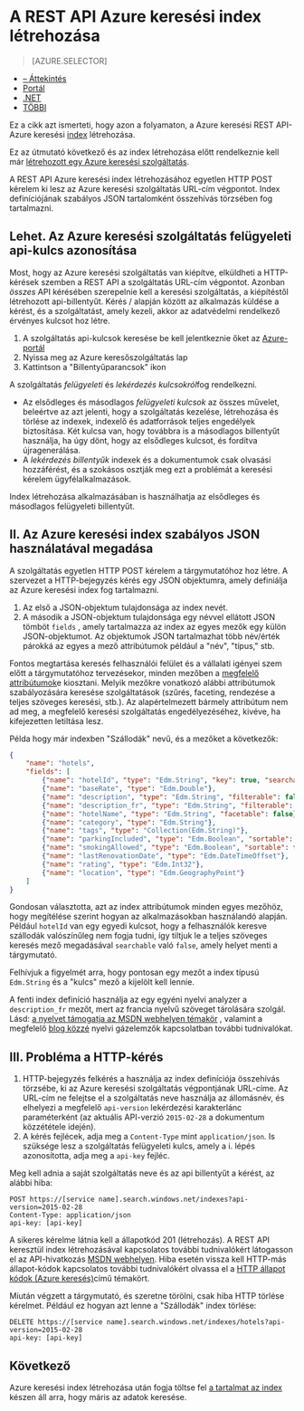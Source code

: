 <properties
    pageTitle="A REST API Azure keresési index létrehozása |} Microsoft Azure |} A felhőben tárolt keresési szolgáltatás"
    description="Index létrehozása a Azure keresési HTTP REST API-kódban."
    services="search"
    documentationCenter=""
    authors="ashmaka"
    manager="jhubbard"
    editor=""
    tags="azure-portal"/>

<tags
    ms.service="search"
    ms.devlang="rest-api"
    ms.workload="search"
    ms.topic="get-started-article"
    ms.tgt_pltfrm="na"
    ms.date="08/29/2016"
    ms.author="ashmaka"/>

# <a name="create-an-azure-search-index-using-the-rest-api"></a>A REST API Azure keresési index létrehozása
> [AZURE.SELECTOR]
- [– Áttekintés](search-what-is-an-index.md)
- [Portál](search-create-index-portal.md)
- [.NET](search-create-index-dotnet.md)
- [TÖBBI](search-create-index-rest-api.md)


Ez a cikk azt ismerteti, hogy azon a folyamaton, a Azure keresési REST API-Azure keresési [index](https://msdn.microsoft.com/library/azure/dn798941.aspx) létrehozása.

Ez az útmutató következő és az index létrehozása előtt rendelkeznie kell már [létrehozott egy Azure keresési szolgáltatás](search-create-service-portal.md).

A REST API Azure keresési index létrehozásához egyetlen HTTP POST kérelem ki lesz az Azure keresési szolgáltatás URL-cím végpontot. Index definíciójának szabályos JSON tartalomként összehívás törzsében fog tartalmazni.


## <a name="i-identify-your-azure-search-services-admin-api-key"></a>Lehet. Az Azure keresési szolgáltatás felügyeleti api-kulcs azonosítása
Most, hogy az Azure keresési szolgáltatás van kiépítve, elküldheti a HTTP-kérések szemben a REST API a szolgáltatás URL-cím végpontot. Azonban *összes* API kérésében szerepelnie kell a keresési szolgáltatás, a kiépítéstől létrehozott api-billentyűt. Kérés / alapján között az alkalmazás küldése a kérést, és a szolgáltatást, amely kezeli, akkor az adatvédelmi rendelkező érvényes kulcsot hoz létre.

1. A szolgáltatás api-kulcsok keresése be kell jelentkeznie őket az [Azure-portál](https://portal.azure.com/)
2. Nyissa meg az Azure keresőszolgáltatás lap
3. Kattintson a "Billentyűparancsok" ikon

A szolgáltatás *felügyeleti* és *lekérdezés kulcsokról*fog rendelkezni.

 - Az elsődleges és másodlagos *felügyeleti kulcsok* az összes művelet, beleértve az azt jelenti, hogy a szolgáltatás kezelése, létrehozása és törlése az indexek, indexelő és adatforrások teljes engedélyek biztosítása. Két kulcsa van, hogy továbbra is a másodlagos billentyűt használja, ha úgy dönt, hogy az elsődleges kulcsot, és fordítva újragenerálása.
 - A *lekérdezés billentyűk* indexek és a dokumentumok csak olvasási hozzáférést, és a szokásos osztják meg ezt a problémát a keresési kérelem ügyfélalkalmazások.

Index létrehozása alkalmazásában is használhatja az elsődleges és másodlagos felügyeleti billentyűt.

## <a name="ii-define-your-azure-search-index-using-well-formed-json"></a>II. Az Azure keresési index szabályos JSON használatával megadása
A szolgáltatás egyetlen HTTP POST kérelem a tárgymutatóhoz hoz létre. A szervezet a HTTP-bejegyzés kérés egy JSON objektumra, amely definiálja az Azure keresési index fog tartalmazni.

1. Az első a JSON-objektum tulajdonsága az index nevét.
2. A második a JSON-objektum tulajdonsága egy névvel ellátott JSON tömböt `fields` , amely tartalmazza az index az egyes mezők egy külön JSON-objektumot. Az objektumok JSON tartalmazhat több név/érték párokká az egyes a mező attribútumok például a "név", "típus," stb.

Fontos megtartása keresés felhasználói felület és a vállalati igényei szem előtt a tárgymutatóhoz tervezésekor, minden mezőben a [megfelelő attribútumok](https://msdn.microsoft.com/library/azure/dn798941.aspx)e kiosztani. Melyik mezőkre vonatkozó alábbi attribútumok szabályozására keresése szolgáltatások (szűrés, faceting, rendezése a teljes szöveges keresési, stb.). Az alapértelmezett bármely attribútum nem ad meg, a megfelelő keresési szolgáltatás engedélyezéséhez, kivéve, ha kifejezetten letiltása lesz.

Példa hogy már indexben "Szállodák" nevű, és a mezőket a következők:

```JSON
{
    "name": "hotels",  
    "fields": [
        {"name": "hotelId", "type": "Edm.String", "key": true, "searchable": false, "sortable": false, "facetable": false},
        {"name": "baseRate", "type": "Edm.Double"},
        {"name": "description", "type": "Edm.String", "filterable": false, "sortable": false, "facetable": false},
        {"name": "description_fr", "type": "Edm.String", "filterable": false, "sortable": false, "facetable": false, "analyzer": "fr.lucene"},
        {"name": "hotelName", "type": "Edm.String", "facetable": false},
        {"name": "category", "type": "Edm.String"},
        {"name": "tags", "type": "Collection(Edm.String)"},
        {"name": "parkingIncluded", "type": "Edm.Boolean", "sortable": false},
        {"name": "smokingAllowed", "type": "Edm.Boolean", "sortable": false},
        {"name": "lastRenovationDate", "type": "Edm.DateTimeOffset"},
        {"name": "rating", "type": "Edm.Int32"},
        {"name": "location", "type": "Edm.GeographyPoint"}
    ]
}
```

Gondosan választotta, azt az index attribútumok minden egyes mezőhöz, hogy megítélése szerint hogyan az alkalmazásokban használandó alapján. Például `hotelId` van egy egyedi kulcsot, hogy a felhasználók keresve szállodák valószínűleg nem fogja tudni, így tiltjuk le a teljes szöveges keresés mező megadásával `searchable` való `false`, amely helyet menti a tárgymutató.

Felhívjuk a figyelmét arra, hogy pontosan egy mezőt a index típusú `Edm.String` és a "kulcs" mező a kijelölt kell lennie.

A fenti index definíció használja az egy egyéni nyelvi analyzer a `description_fr` mezőt, mert az francia nyelvű szöveget tárolására szolgál. Lásd: [a nyelvet támogatja az MSDN webhelyen témakör](https://msdn.microsoft.com/library/azure/dn879793.aspx) , valamint a megfelelő [blog közzé](https://azure.microsoft.com/blog/language-support-in-azure-search/) nyelvi gázelemzők kapcsolatban további tudnivalókat.

## <a name="iii-issue-the-http-request"></a>III. Probléma a HTTP-kérés
1. HTTP-bejegyzés felkérés a használja az index definíciója összehívás törzsébe, ki az Azure keresési szolgáltatás végpontjának URL-címe. Az URL-cím ne felejtse el a szolgáltatás neve használja az állomásnév, és elhelyezi a megfelelő `api-version` lekérdezési karakterlánc paraméterként (az aktuális API-verzió `2015-02-28` a dokumentum közzététele idején).
2. A kérés fejlécek, adja meg a `Content-Type` mint `application/json`. Is szüksége lesz a szolgáltatás felügyeleti kulcs, amely a i. lépés azonosította, adja meg a `api-key` fejléc.


Meg kell adnia a saját szolgáltatás neve és az api billentyűt a kérést, az alábbi hiba:


    POST https://[service name].search.windows.net/indexes?api-version=2015-02-28
    Content-Type: application/json
    api-key: [api-key]


A sikeres kérelme látnia kell a állapotkód 201 (létrehozás). A REST API keresztül index létrehozásával kapcsolatos további tudnivalókért látogasson el az API-hivatkozás [MSDN webhelyen](https://msdn.microsoft.com/library/azure/dn798941.aspx). Hiba esetén vissza kell HTTP-más állapot-kódok kapcsolatos további tudnivalókért olvassa el a [HTTP állapot kódok (Azure keresés)](https://msdn.microsoft.com/library/azure/dn798925.aspx)című témakört.

Miután végzett a tárgymutató, és szeretne törölni, csak hiba HTTP törlése kérelmet. Például ez hogyan azt lenne a "Szállodák" index törlése:

    DELETE https://[service name].search.windows.net/indexes/hotels?api-version=2015-02-28
    api-key: [api-key]


## <a name="next"></a>Következő
Azure keresési index létrehozása után fogja töltse fel [a tartalmat az index](search-what-is-data-import.md) készen áll arra, hogy máris az adatok keresése.
